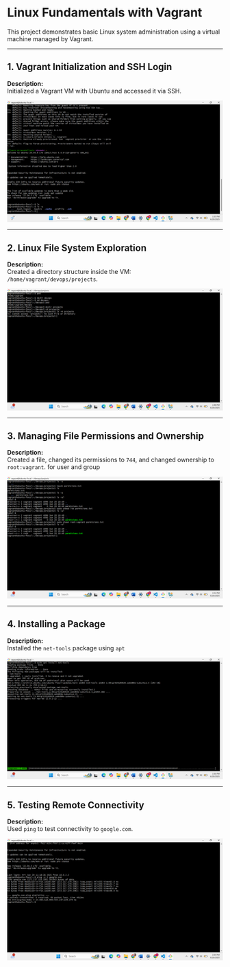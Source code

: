 # Linux Fundamentals with Vagrant

This project demonstrates basic Linux system administration using a virtual machine managed by Vagrant.

---

## 1. Vagrant Initialization and SSH Login

**Description:**  
Initialized a Vagrant VM with Ubuntu and accessed it via SSH.

![Vagrant Init and SSH](screenshots/1.png)

---

## 2. Linux File System Exploration

**Description:**  
Created a directory structure inside the VM: `/home/vagrant/devops/projects`.

![Linux Folder Structure](screenshots/2.png)

---

## 3. Managing File Permissions and Ownership

**Description:**  
Created a file, changed its permissions to `744`, and changed ownership to `root:vagrant`. for user and group

![Permissions and Ownership](screenshots/3.png)

---

## 4. Installing a Package

**Description:**  
Installed the `net-tools` package using `apt` 

![installing a package output](screenshots/4.png)

---

## 5. Testing Remote Connectivity

**Description:**  
Used `ping` to test connectivity to `google.com`.

![Ping Output](screenshots/5.png)




